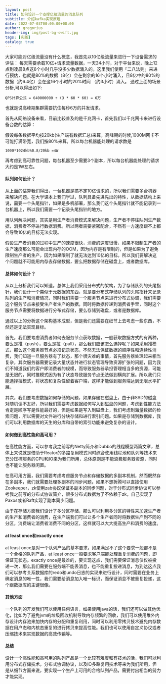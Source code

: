 ```yaml
---
layout: post
title: 如何设计一个支撑亿级流量的消息队列
subtitle: 介绍kafka实现原理
date: 2022-07-03T00:00:00+08:00
author: gregorius
header-img: img/post-bg-swift.jpg
tags: [实践]
catalog: true
---
```


大家可能对亿级流量没有什么概念，我首先以10亿级流量来进行一下设备需求的评估：
每天需要承载10亿+请求流量数据，一天24小时，对于平台来说，晚上12点到凌晨8点这8个小时几乎没多少数据涌入的。这里我们使用「二八法则」来进行预估，也就是80%的数据（8亿）会在剩余的16个小时涌入，且8亿中的80%的数据（约6.4亿）会在这16个小时的20%时间 （约3小时）涌入。
通过上面的场景分析,可以得出如下:

    QPS计算公式 = 640000000 ÷ (3 * 60 * 60) = 6万
也就是说高峰期集群需要抗住每秒6万的并发请求。

首先从网络设备来看，目前比较普及的是千兆网卡，首先我们以千兆网卡来进行设备台数的估算：

假设每条数据平均按20kb(生产端有数据汇总)来算，高峰期的时候,1000M网卡不可能打满带宽，我们按80%来算，所以每台机器能处理的请求数是
    
    1000*1024kb%0.8/20kb =4W

再考虑到高可靠性问题，每台机器至少需要3个副本，所以每台机器能处理的请求大约是1W左右。

#### 队列如何设计？

从上面的估算我们得出，一台机器是搞不定10亿请求的，所以我们需要多台机器来解决问题。在大学课本上我们学过，队列具备先进先出的特性，从数据结构上来说，需要一个头尾指针，如果是多机部署，那么我们这个头尾指针就不能记录到一台机器上，所以我们需要一个记录头尾指针的地方。

用队列解决问题，其实是用生产者消费模式来解决问题，生产者不停往队列生产数据，消费者不停进行数据消费。所以两者需要紧密配合，不然有一方速度跟不上都会导致10亿的目标无法实现。

假设生产者消费的过程中生产的速度很快，消费的速度很慢，如果不限制生产者的生产速度那么可能会出现内存的OOM，因为内存是有限制的，但是如果为了避免限制生产者的生产，因为如果限制了就无法达到10亿的目标，所以我们要解决这个问题就不可能用内存去存储数据，要么把数据存储在磁盘上，或者数据库。

#### 总体如何设计？

从以上分析我们可以知道，总体上我们采用分布式的架构，为了存储队列的头尾指针，我们设计一个类似于元数据的东西，就是要分布式存储队列的头尾指针来记录队列的生产和消费情况，同时我们需要一个服务节点来进行分布式协调，我们需要这个服务节点来接受生产者生产的数据，同时将数据传递到消费者手里，同时这个服务节点需要将数据进行分布式存储，要么存储到磁盘，或者是数据库。

通过以上的分析这个架构基本成型，但是我们还需要在细节上去考虑一些东西，不然还是无法实现目标。

首先，我们要考虑消费者如何去服务节点获取数据，一般获取数据方式的有两种，要么是推（push），要么是拉（pull），那么我们应该怎么选择呢？如果采用推模式，那么这个服务器节点必须记录状态，不然无法保证数据的顺序性和连续性消费，我们知道一旦服务器有了状态，那个很灾难的事情，首先服务器处理起来相当复杂，其次服务器需要记录大量状态并进行状态管理导致资源扩张的问题，因为我们不知道我们的客户即消费者的规模，而导致服务器承担管理相当多的资源，可能是无限的，同时推模式因为有了状态导致服务节点无法做到横向扩展。所以我们只能选择拉模式，将状态和复杂性留着客户端，这样才能做到服务端达到无限水平扩展。

其次，我们要考虑数据如何存储的问题，如果存储在磁盘上，由于非SSD的磁盘对随机读不友好，所以我们需要考虑数据如何写入到磁盘的问题，考虑到性能方法肯定是顺序写是性能最好的，但是如果是写入到磁盘上，我们考虑到海量数据的检索问题，所以需要对文件进行分块存储和进行索引问题。如果是存储到数据库，我们可以利用数据库的天生的分库和自带的索引功能来避免复杂的设计。

#### 如何做到高性能和高可用？

在高性能方面，可以参考我之前写的Netty简介和Dubbo的线程模型两篇文章，总体上来说就是借助于Reator的多路复用模式同时综合使用线程池和队列等技术来充分压榨服务的CPU和IO来为我们所用，总体原则是不能浪费服务器资源，同时也不能让服务器闲置。

在高可用方面，我们需要考虑考虑服务节点和存储数据的多副本机制，然而既然存在多副本，我们就需要处理多副本的同步问题，如果不想折腾可以直接使用Zookeeper，zk使用zab协议保证多副本的同步问题，对于分布式同步协议可以参考我之前写的分布式协议简介，很多分布式数据为了不依赖于zk，自己实现了Paxos或者Raft实现了副本同步问题。

由于在存储方面我们设计了多分区存储，那么可以利用多分区的特性来加速生产者的生产和消费者的消费，在生产端我们可以让多个生产者同时将数据生产到不同的分区，消费端让消费者消费不同的分区，这样就可以大大提高生产和消费的速度。

#### at least once和exactly once

at least once是对一个队列产品的基本要求，如果满足不了这个要求一般都不是一个合格的队列产品，at least once一般要求客户端能处理重复消费的问题，即保证无状态。exactly once是最难的，要实现这点，我们需要保证消息仅仅被投递一次，那么我们需要在服务端不能丢消息，也不能重复投递消息，为到达这点我们可以参考关系数据库的redo和undo日志的实现来进行设计，同时需要在业务上确定消息的唯一性，我们需要给消息加入唯一标识，而保证消息不被重复投递，这个跟数据库的主键很像。

#### 其他方面

一个队列的开发我们可以使用任何语言，如果使用java的话，我们还可以做其他优化，比如为了避免jvm的垃圾回收机制导致内存频繁的回收，我们可以使用堆外内存设计内存池来加快内存的分配和重复利用，同时可以利用零拷贝技术避免内存数据在用户态和内核态重复的进行拷贝来提高性能。我们也可以使用自定义协议或者压缩技术来实现数据的高效传输等。


#### 总结

设计一个高性能和高可用的队列产品是一个比较有难度和有技术的活，我们可以利用分布式存储技术，分布式协调协议，以及IO多路复用技术等来为我们所用，但是从细节方面来说，要实现一个生产上可用的合格队列产品，需要付出相当的努力才能实现。



